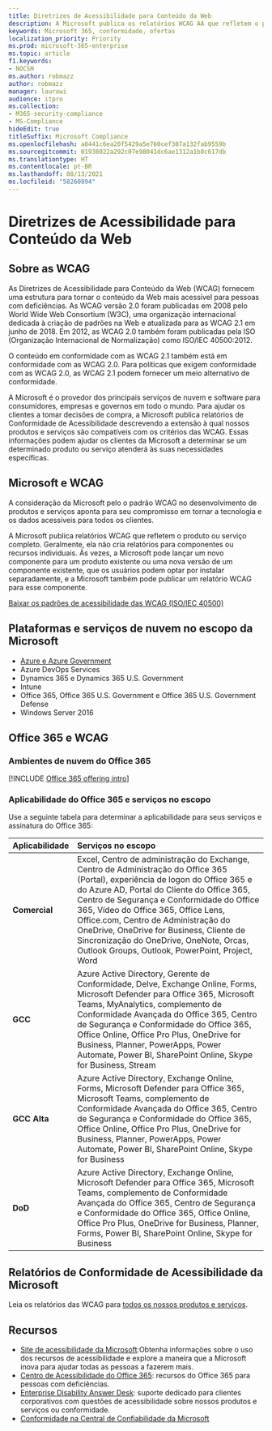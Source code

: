 ```yaml
---
title: Diretrizes de Acessibilidade para Conteúdo da Web
description: A Microsoft publica os relatórios WCAG AA que refletem o produto ou serviço completo, ou partes do produto que podem ser instaladas separadamente.
keywords: Microsoft 365, conformidade, ofertas
localization_priority: Priority
ms.prod: microsoft-365-enterprise
ms.topic: article
f1.keywords:
- NOCSH
ms.author: robmazz
author: robmazz
manager: laurawi
audience: itpro
ms.collection:
- M365-security-compliance
- MS-Compliance
hideEdit: true
titleSuffix: Microsoft Compliance
ms.openlocfilehash: a8441c6ea20f5429a5e760cef307a132fab9559b
ms.sourcegitcommit: 01938022a292c07e98041dc6ae1312a1b8c617db
ms.translationtype: HT
ms.contentlocale: pt-BR
ms.lasthandoff: 08/13/2021
ms.locfileid: "58260894"
---
```

# <a name="web-content-accessibility-guidelines"></a>Diretrizes de Acessibilidade para Conteúdo da Web

## <a name="about-wcag"></a>Sobre as WCAG

As Diretrizes de Acessibilidade para Conteúdo da Web (WCAG) fornecem uma estrutura para tornar o conteúdo da Web mais acessível para pessoas com deficiências. As WCAG versão 2.0 foram publicadas em 2008 pelo World Wide Web Consortium (W3C), uma organização internacional dedicada à criação de padrões na Web e atualizada para as WCAG 2.1 em junho de 2018. Em 2012, as WCAG 2.0 também foram publicadas pela ISO (Organização Internacional de Normalização) como ISO/IEC 40500:2012.

O conteúdo em conformidade com as WCAG 2.1 também está em conformidade com as WCAG 2.0. Para políticas que exigem conformidade com as WCAG 2.0, as WCAG 2.1 podem fornecer um meio alternativo de conformidade.

A Microsoft é o provedor dos principais serviços de nuvem e software para consumidores, empresas e governos em todo o mundo. Para ajudar os clientes a tomar decisões de compra, a Microsoft publica relatórios de Conformidade de Acessibilidade descrevendo a extensão à qual nossos produtos e serviços são compatíveis com os critérios das WCAG. Essas informações podem ajudar os clientes da Microsoft a determinar se um determinado produto ou serviço atenderá às suas necessidades específicas.
  
## <a name="microsoft-and-wcag"></a>Microsoft e WCAG

A consideração da Microsoft pelo o padrão WCAG no desenvolvimento de produtos e serviços aponta para seu compromisso em tornar a tecnologia e os dados acessíveis para todos os clientes.

A Microsoft publica relatórios WCAG que refletem o produto ou serviço completo. Geralmente, ela não cria relatórios para componentes ou recursos individuais. Às vezes, a Microsoft pode lançar um novo componente para um produto existente ou uma nova versão de um componente existente, que os usuários podem optar por instalar separadamente, e a Microsoft também pode publicar um relatório WCAG para esse componente.

[Baixar os padrões de acessibilidade das WCAG (ISO/IEC 40500)](https://www.w3.org/WAI/standards-guidelines/wcag/)

## <a name="microsoft-in-scope-cloud-platforms--services"></a>Plataformas e serviços de nuvem no escopo da Microsoft

- [Azure e Azure Government](https://go.microsoft.com/fwlink/p/?linkid=2051569)
- Azure DevOps Services
- Dynamics 365 e Dynamics 365 U.S. Government
- Intune
- Office 365, Office 365 U.S. Government e Office 365 U.S. Government Defense
- Windows Server 2016

## <a name="office-365-and-wcag"></a>Office 365 e WCAG

### <a name="office-365-cloud-environments"></a>Ambientes de nuvem do Office 365

[!INCLUDE [Office 365 offering intro](../includes/o365-offering-introduction.md)]

### <a name="office-365-applicability-and-in-scope-services"></a>Aplicabilidade do Office 365 e serviços no escopo

Use a seguinte tabela para determinar a aplicabilidade para seus serviços e assinatura do Office 365:

| **Aplicabilidade** | **Serviços no escopo** |
|:------------------|:----------------------|
| **Comercial** | Excel, Centro de administração do Exchange, Centro de Administração do Office 365 (Portal), experiência de logon do Office 365 e do Azure AD, Portal do Cliente do Office 365, Centro de Segurança e Conformidade do Office 365, Vídeo do Office 365, Office Lens, Office.com, Centro de Administração do OneDrive, OneDrive for Business, Cliente de Sincronização do OneDrive, OneNote, Orcas, Outlook Groups, Outlook, PowerPoint, Project, Word  |
| **GCC** | Azure Active Directory, Gerente de Conformidade, Delve, Exchange Online, Forms, Microsoft Defender para Office 365, Microsoft Teams, MyAnalytics, complemento de Conformidade Avançada do Office 365, Centro de Segurança e Conformidade do Office 365, Office Online, Office Pro Plus, OneDrive for Business, Planner, PowerApps, Power Automate, Power BI, SharePoint Online, Skype for Business, Stream |
| **GCC Alta** | Azure Active Directory, Exchange Online, Forms, Microsoft Defender para Office 365, Microsoft Teams, complemento de Conformidade Avançada do Office 365, Centro de Segurança e Conformidade do Office 365, Office Online, Office Pro Plus, OneDrive for Business, Planner, PowerApps, Power Automate, Power BI, SharePoint Online, Skype for Business |
| **DoD** | Azure Active Directory, Exchange Online, Microsoft Defender para Office 365, Microsoft Teams, complemento de Conformidade Avançada do Office 365, Centro de Segurança e Conformidade do Office 365, Office Online, Office Pro Plus, OneDrive for Business, Planner, Forms, Power BI, SharePoint Online, Skype for Business |

## <a name="microsoft-accessibility-conformance-reports"></a>Relatórios de Conformidade de Acessibilidade da Microsoft

Leia os relatórios das WCAG para [todos os nossos produtos e serviços](https://cloudblogs.microsoft.com/industry-blog/government/2018/09/11/accessibility-conformance-reports/).

## <a name="resources"></a>Recursos

- [Site de acessibilidade da Microsoft](https://www.microsoft.com/accessibility):Obtenha informações sobre o uso dos recursos de acessibilidade e explore a maneira que a Microsoft inova para ajudar todas as pessoas a fazerem mais.
- [Centro de Acessibilidade do Office 365](https://go.microsoft.com/fwlink/p/?linkid=2051801): recursos do Office 365 para pessoas com deficiências.
- [Enterprise Disability Answer Desk](https://go.microsoft.com/fwlink/p/?linkid=2050890): suporte dedicado para clientes corporativos com questões de acessibilidade sobre nossos produtos e serviços ou conformidade.
- [Conformidade na Central de Confiabilidade da Microsoft](https://www.microsoft.com/trust-center/compliance/compliance-overview)
